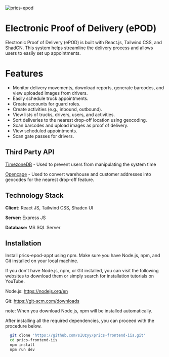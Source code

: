![prics-epod](https://github.com/user-attachments/assets/86fcba4a-cc82-445e-ada6-a3d8bc215235)

# Electronic Proof of Delivery (ePOD)

Electronic Proof of Delivery (ePOD) is built with React.js, Tailwind CSS, and ShadCN. This system helps streamline the delivery process and allows users to easily set up appointments.

# Features

- Monitor delivery movements, download reports, generate barcodes, and view uploaded images from drivers.
- Easily schedule truck appointments.
- Create accounts for guard roles.
- Create activities (e.g., inbound, outbound).
- View lists of trucks, drivers, users, and activities.
- Sort deliveries to the nearest drop-off location using geocoding.
- Scan barcodes and upload images as proof of delivery.
- View scheduled appointments.
- Scan gate passes for drivers.

## Third Party API

[TimezoneDB](https://timezonedb.com) - Used to prevent users from manipulating the system time

[Opencage](https://opencagedata.com) - Used to convert warehouse and customer addresses into geocodes for the nearest drop-off feature.

## Technology Stack

**Client:** React JS, Tailwind CSS, Shadcn UI

**Server:** Express JS

**Database:** MS SQL Server

## Installation

Install prics-epod-appt using npm. Make sure you have Node.js, npm, and Git installed on your local machine.

If you don't have Node.js, npm, or Git installed, you can visit the following websites to download them or simply search for installation tutorials on YouTube.

Node.js: https://nodejs.org/en

Git: https://git-scm.com/downloads

note: When you download Node.js, npm will be installed automatically.

After installing all the required dependencies, you can proceed with the procedure below.

```bash
  git clone 'https://github.com/sIUzyy/prics-frontend-iis.git'
  cd prics-frontend-iis
  npm install
  npm run dev
```

